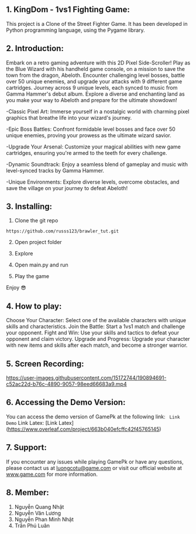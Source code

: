 ## 1. KingDom - 1vs1 Fighting Game:

This project is a Clone of the Street Fighter Game. It has been developed in Python programming language, using the Pygame library.

## 2. Introduction:

Embark on a retro gaming adventure with this 2D Pixel Side-Scroller! Play as the Blue Wizard with his handheld game console, on a mission to save the town from the dragon, Abeloth. Encounter challenging level bosses, battle over 50 unique enemies, and upgrade your attacks with 9 different game cartridges. Journey across 9 unique levels, each synced to music from Gamma Hammer's debut album. Explore a diverse and enchanting land as you make your way to Abeloth and prepare for the ultimate showdown!

-Classic Pixel Art: Immerse yourself in a nostalgic world with charming pixel graphics that breathe life into your wizard's journey.

-Epic Boss Battles: Confront formidable level bosses and face over 50 unique enemies, proving your prowess as the ultimate wizard savior.

-Upgrade Your Arsenal: Customize your magical abilities with new game cartridges, ensuring you're armed to the teeth for every challenge.

-Dynamic Soundtrack: Enjoy a seamless blend of gameplay and music with level-synced tracks by Gamma Hammer.

-Unique Environments: Explore diverse levels, overcome obstacles, and save the village on your journey to defeat Abeloth!

## 3. Installing:

1. Clone the git repo

```
https://github.com/russs123/brawler_tut.git
```

2. Open project folder

3. Explore

4. Open main.py and run

5. Play the game

Enjoy 😎

## 4. How to play:

Choose Your Character: Select one of the available characters with unique skills and characteristics.
Join the Battle: Start a 1vs1 match and challenge your opponent.
Fight and Win: Use your skills and tactics to defeat your opponent and claim victory.
Upgrade and Progress: Upgrade your character with new items and skills after each match, and become a stronger warrior.

## 5. Screen Recording:

https://user-images.githubusercontent.com/15172744/190894691-c52ac22d-b76c-4890-9057-98eed66683a9.mp4

## 6. Accessing the Demo Version:

You can access the demo version of GamePk at the following link:
` Link Demo`
Link Latex:
[Link Latex] (https://www.overleaf.com/project/663b040efcffc42f45765145)

## 7. Support:

If you encounter any issues while playing GamePk or have any questions, please contact us at luongcotu@game.com or visit our official website at www.game.com for more information.

## 8. Member:

1. Nguyễn Quang Nhật
2. Nguyễn Văn Lương
3. Nguyễn Phan Minh Nhật
4. Trần Phú Luân
